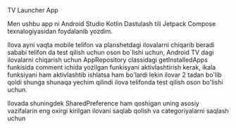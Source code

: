 TV Launcher App 

Men ushbu app ni Android Studio Kotlin Dastulash tili Jetpack Compose texnalogiyasidan foydalanib yozdim.

Ilova ayni vaqta mobile telifon va planshetdagi ilovalarni chiqarib beradi sababi telifon da test qilish uchun oson bo`lishi uchun,
Android TV dagi ilovalarni chiqarish uchun AppRepository classidagi getInstalledApps funkisida comment ichida yozilgan funkisyani aktivlashtirish kerak, 
ikala funksiyani ham aktivlashtib ishlatsa ham bo'lardi lekin ilovar 2 tadan bo'lib qoldi shunga shunaqa yechim qilindi ilova telifonda test qilish oson bo'lishi uchun.

Ilovada shuningdek SharedPreference ham qoshigan uning asosiy vazifalarin eng oxirgi kirilgan ilovani saqlab qolish va categoriyalarni saqlash uchun



